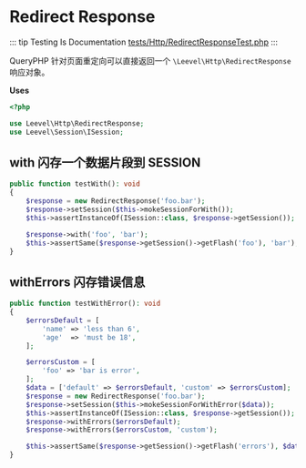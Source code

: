 # Redirect Response

::: tip Testing Is Documentation
[tests/Http/RedirectResponseTest.php](https://github.com/hunzhiwange/framework/blob/master/tests/Http/RedirectResponseTest.php)
:::
    
QueryPHP 针对页面重定向可以直接返回一个 `\Leevel\Http\RedirectResponse` 响应对象。

**Uses**

``` php
<?php

use Leevel\Http\RedirectResponse;
use Leevel\Session\ISession;
```

## with 闪存一个数据片段到 SESSION

``` php
public function testWith(): void
{
    $response = new RedirectResponse('foo.bar');
    $response->setSession($this->mokeSessionForWith());
    $this->assertInstanceOf(ISession::class, $response->getSession());

    $response->with('foo', 'bar');
    $this->assertSame($response->getSession()->getFlash('foo'), 'bar');
}
```
    
## withErrors 闪存错误信息

``` php
public function testWithError(): void
{
    $errorsDefault = [
        'name' => 'less than 6',
        'age'  => 'must be 18',
    ];

    $errorsCustom = [
        'foo' => 'bar is error',
    ];
    $data = ['default' => $errorsDefault, 'custom' => $errorsCustom];
    $response = new RedirectResponse('foo.bar');
    $response->setSession($this->mokeSessionForWithError($data));
    $this->assertInstanceOf(ISession::class, $response->getSession());
    $response->withErrors($errorsDefault);
    $response->withErrors($errorsCustom, 'custom');

    $this->assertSame($response->getSession()->getFlash('errors'), $data);
}
```
